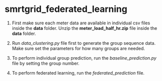 # smrtgrid_federated_learning

1. First make sure each meter data are available in individual csv files inside the **data** folder. Unzip the **meter_load_half_hr.zip** file inside the **data** folder.

2. Run *data_clustering.py* file first to generate the group sequence data. Make sure set the parameters for how many groups are needed.

3. To perform individual group prediction, run the *baseline_prediction.py* file by setting the group number.

4. To perform federated learning, run the *federated_prediction* file.

